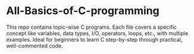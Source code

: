 # All-Basics-of-C-programming
This repo contains topic-wise C programs. Each file covers a specific concept like variables, data types, I/O, operators, loops, etc., with multiple examples. Ideal for beginners to learn C step-by-step through practical, well-commented code.
